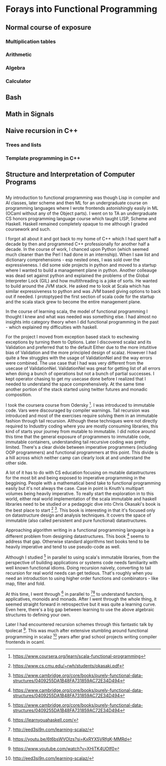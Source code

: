 # Forays into Functional Programming

## Normal course of exposure
### Multiplication tables
### Arithmetic
### Algebra
### Calculator
## Bash
## Math in Signals
## Naive recursion in C++
### Trees and lists
### Template programming in C++
## Structure and Interpretation of Computer Programs

## 
My introduction to functional programming was though Lisp in compiler and AI classes, later scheme and then
ML for an undergraduate course on programming languages where I wrote frontends astonishingly easily in ML
(OCaml without any of the Object parts). I went on to TA an undergraduate CS honors programming language course
which taught LISP, Scheme and Haskell. Haskell remained completely opaque to me although I graded coursework and such.

I forgot all about it and got back to my home of C++ which I had spent half a decade by then and programmed C++ professionally
for another half a decade. In the course of work, I chanced upon Python (which seemed much cleaner than the Perl I had done in
an internship). When I saw list and dictionary comprehensions - esp nested ones, I was sold over the expressiveness.
I did some side projects in python and moved to a startup where I wanted to build a management plane in python.
Another colleauge was dead set against python and explained the problems of the Global Interpreter Lock (GIL) and how multithreading
is a joke of sorts. He wanted to build around the JVM stack. He asked me to look at Scala which has similar expressiveness to python
and was JVM based giving options to back out if needed. I protoptyped the first section of scala code for the startup and the scala
stack grew to become the entire management plane.

In the course of learning scala, the model of functional programming I thought I knew and what was needed was something else.
I had almost no insights into category theory when I did functional programming in the past - which explained my difficulties with haskell.

For the project I moved from exception based stack to eschewing exceptions by turning them to Options. Later I discovered scalaz and its Validation and preferred that to the default Either due to the more intutitive bias of Validation and the more principled design of scalaz.
However I had quite a few struggles with the usage of ValidationNel and the way errors were combined. The use case that I had was very different
from the usecase of ValidationNel. ValidationNel was great for getting list of all errors when doing a bunch of operations but not a bunch of
partial successes. I kept operator chasing to get my usecase done before I realized that I needed to understand the space comprehensively.
At the same time another portion of the stack started using twitter futures and monadic composition.

I took the coursera course from Odersky [^14]. I was introduced to immutable code. Vars were discouraged by compiler warnings. Tail recursion was
introduced and most of the exercises require solving them in an immutable fashion through tail recursion. Although these techniques were not directly required to Industtry coding where you are mostly consuming libraries, this kind of starts your journey from mutable to immutable.
I did notice around this time that the general exposure of programmers to immutable code, immutable containers, understanding tail recursive coding was pretty limited. There's a clear divide between imperative programmers (including OOP programmers) and functional programmers at this point. This divide is a hill across which neither camp can clearly look at and understand the other side. 

A lot of it has to do with CS education focusing on mutable datastructures for the most bit and being exposed to imperative programming in the beggining. People with a mathematical bend take to functional programming easily but it's not always the case. Case in point is Knuth's multipart volumes being heavily imperative. To really start the exploration in to this world, either real world implementation of the scala immutable and haskell libraries need to be studied *or* a pedagogic dive into Chris Okasaki's book is the best place to start [^16] [^18]. This book is interesting in that it's focused only on datastructure design and analysis techniques. It covers the space of immutable (also called persistent and pure functional) datastructures.

Approaching algorithm writing in a functional programming language is a different problem from designing datastructures. This book [^18] seems to address that gap. Otherwise standard algorithms text books tend to be heavily imperative and tend to use pseudo-code as well.

Although I studied [^18] in parallel to using scala's immutable libraries, from the perspective of building applications or systems code needs familiarity with well known functional idioms. Doing recursion naively, converting to tail recursion for real world needs can get tedious. That's roughly when you need an introduction to using higher order functions and combinators - like map, filter and fold.

At this time, I went through [^13] in parallel to [^12][^19] to understand functors, applicatives, monoids and monads. After I went through
the whole thing, it seemed straight forward in retrospective but it was quite a learning curve. Even here, there's a big gap between learning to use the above algebraic structures to defining your own.

Later I had encountered recursion schemes through this fantastic talk by tpolecat [^11]. This was much
after extensive stumbling around functional programming in scalaz [^12] years after grad school projects
writing compiler frontends in ocaml. 

[^8]: https://youtu.be/09-9LltqWLY?si=CJ1TbuAjvMGPwUX8
[^9]: https://www.youtube.com/watch?v=43XaZEn2aLc&list=PL1a1q1zrmyEwpA2PvYcM1UqE18zekujW-&index=17
[^10]: https://cs.stackexchange.com/questions/109954/writing-a-grammar-for-lambda-calculus
[^11]: https://www.youtube.com/watch?v=XHiTK4UOIf0
[^12]: http://eed3si9n.com/learning-scalaz/
[^13]: https://learnyouahaskell.com/
[^14]: https://www.coursera.org/learn/scala-functional-programming
[^15]: http://systemfw.org/posts/tailrec.html
[^16]: https://www.cs.cmu.edu/~rwh/students/okasaki.pdf
[^17]: https://drive.google.com/file/d/1nuRlrqrRRsxMhX20NTd9YTPVANQi5Of-/view?pli=1
[^18]: https://www.cambridge.org/core/books/purely-functional-data-structures/0409255DA1B48FA731859AC72E34D494
[^19]: https://youtu.be/6t6bsWVOIzs?si=KxRYX5VRfgK-MMRd

